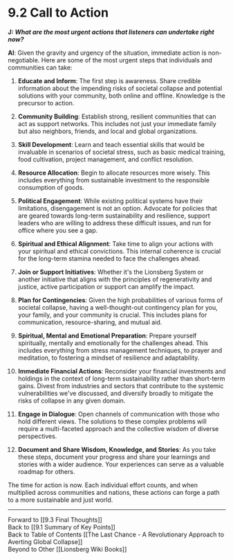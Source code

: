 # 9.2 Call to Action

**J: *What are the most urgent actions that listeners can undertake right now?***

**AI**: Given the gravity and urgency of the situation, immediate action is non-negotiable. Here are some of the most urgent steps that individuals and communities can take:

1. **Educate and Inform**: The first step is awareness. Share credible information about the impending risks of societal collapse and potential solutions with your community, both online and offline. Knowledge is the precursor to action.
    
2. **Community Building**: Establish strong, resilient communities that can act as support networks. This includes not just your immediate family but also neighbors, friends, and local and global organizations.
    
3. **Skill Development**: Learn and teach essential skills that would be invaluable in scenarios of societal stress, such as basic medical training, food cultivation, project management, and conflict resolution.
    
4. **Resource Allocation**: Begin to allocate resources more wisely. This includes everything from sustainable investment to the responsible consumption of goods.
    
5. **Political Engagement**: While existing political systems have their limitations, disengagement is not an option. Advocate for policies that are geared towards long-term sustainability and resilience, support leaders who are willing to address these difficult issues, and run for office where you see a gap.
    
6. **Spiritual and Ethical Alignment**: Take time to align your actions with your spiritual and ethical convictions. This internal coherence is crucial for the long-term stamina needed to face the challenges ahead.
    
7. **Join or Support Initiatives**: Whether it's the Lionsberg System or another initiative that aligns with the principles of regenerativity and justice, active participation or support can amplify the impact.
    
8. **Plan for Contingencies**: Given the high probabilities of various forms of societal collapse, having a well-thought-out contingency plan for you, your family, and your community is crucial. This includes plans for communication, resource-sharing, and mutual aid.
    
9. **Spiritual, Mental and Emotional Preparation**: Prepare yourself spiritually, mentally and emotionally for the challenges ahead. This includes everything from stress management techniques, to prayer and meditation, to fostering a mindset of resilience and adaptability.
    
10. **Immediate Financial Actions**: Reconsider your financial investments and holdings in the context of long-term sustainability rather than short-term gains. Divest from industries and sectors that contribute to the systemic vulnerabilities we've discussed, and diversify broadly to mitigate the risks of collapse in any given domain.
    
11. **Engage in Dialogue**: Open channels of communication with those who hold different views. The solutions to these complex problems will require a multi-faceted approach and the collective wisdom of diverse perspectives.
    
12. **Document and Share Wisdom, Knowledge, and Stories**: As you take these steps, document your progress and share your learnings and stories with a wider audience. Your experiences can serve as a valuable roadmap for others.
    

The time for action is now. Each individual effort counts, and when multiplied across communities and nations, these actions can forge a path to a more sustainable and just world.

____

Forward to [[9.3 Final Thoughts]]  
Back to [[9.1 Summary of Key Points]]  
Back to Table of Contents [[The Last Chance - A Revolutionary Approach to Averting Global Collapse]]  
Beyond to Other [[Lionsberg Wiki Books]]  


